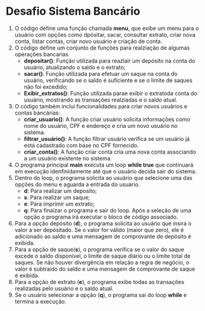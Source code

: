 
# Desafio Sistema Bancário
1. O código define uma função chamada **menu**, que exibe um menu para o usuário com opções como dpósitar, sacar, consultar extrato, criar nova conta, listar contas, criar novo usuário e criação de conta.
2. O código define um conjunto de funções para realziação de algumas operações bancarias
   - **depositar()**: Função utilizada para reazlair um depósito na conta do usuário, atualizando o saldo e o extrato;
   - **sacar()**: Função utilizada para efetuar um saque na conta do usuário, verificando se o saldo é suficiente e se o limite de saques não foi excedido;
   - **Exibir_extratos()**: Função utilizada parae exibir o extratoda conta do usuário, mostrando as transações realziadas e o saldo atual.
3. O código também inclui funcionalidades para criar novos usuários e contas bancárias:
   - **criar_usuario()**: A função criar usuário solicita informações como nome do usuário, CPF e endereço e cria um novo usuário no sistema.
   - **filtrar_usuário()**: A função filtrar usuário verifica se um usuário já está cadastrado com base no CPF fornecido.
   - **criar_conta()**: A função criar conta cria uma nova conta associando a um usuário existente no sistema.
4. O programa principal **main** executa um loop **while true** que continuará em execução idenfinidamente até que o usuário decida sair do sistema.
5. Dentro do loop, o programa solicita ao usuário que selecione uma das opções do menu e aguarda a entrada do usuário. 
   - **d**: Para realizar um deposito;
   - **s**: Para realizar um saque;
   - **e**: Para imprimir um extrato;
   - **q**: Para finaizar o programa e sair do loop.
    Após a seleção de uma  opção o programa irá executar o bloco de código associado.
6. Para a opção depósito (**d**), o programa solicita ao usuário que insira o valor a ser depósitado. Se o valor for válido (maior que zero), ele é adicionado ao saldo e uma mensagem de comprovante de depósito é exibida.
7. Para a opção de saque(**s**), o programa verifica se o valor do saque excede o saldo disponível, o limite de saque diário ou o limite total de saques. Se não houver divergência em relação a regra de negócio, o valor é subtraído do saldo e uma mensagem de comprovante de saque é exibida.
8. Para a opção de extrato (**e**), o programa exibe todas as transações realizadas pelo usuário e o saldo atual.
9. Se o usuário selecionar a opção (**q**), o programa sai do loop **while** e termina a execução.
